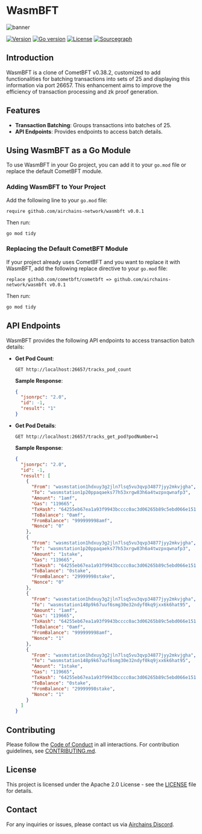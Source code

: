 
# WasmBFT

![banner](docs/static/img/banner.jpg)

[![Version][version-badge]][version-url]
[![Go version][go-badge]][go-url]
[![License][license-badge]][license-url]
[![Sourcegraph][sg-badge]][sg-url]

## Introduction

WasmBFT is a clone of CometBFT v0.38.2, customized to add functionalities for batching transactions into sets of 25 and displaying this information via port 26657. This enhancement aims to improve the efficiency of transaction processing and zk proof generation.

## Features

- **Transaction Batching**: Groups transactions into batches of 25.
- **API Endpoints**: Provides endpoints to access batch details.

## Using WasmBFT as a Go Module

To use WasmBFT in your Go project, you can add it to your `go.mod` file or replace the default CometBFT module.

### Adding WasmBFT to Your Project

Add the following line to your `go.mod` file:

```plaintext
require github.com/airchains-network/wasmbft v0.0.1
```

Then run:

```bash
go mod tidy
```

### Replacing the Default CometBFT Module

If your project already uses CometBFT and you want to replace it with WasmBFT, add the following replace directive to your `go.mod` file:

```plaintext
replace github.com/cometbft/cometbft => github.com/airchains-network/wasmbft v0.0.1
```

Then run:

```bash
go mod tidy
```

## API Endpoints

WasmBFT provides the following API endpoints to access transaction batch details:

- **Get Pod Count**:
  ```http
  GET http://localhost:26657/tracks_pod_count
  ```
  **Sample Response**:
  ```json
  {
    "jsonrpc": "2.0",
    "id": -1,
    "result": "1"
  }
  ```

- **Get Pod Details**:
  ```http
  GET http://localhost:26657/tracks_get_pod?podNumber=1
  ```
  **Sample Response**:
  ```json
  {
    "jsonrpc": "2.0",
    "id": -1,
    "result": [
      {
        "From": "wasmstation1hdxuy3g2jln7lsq5vu3qvp34877jyy2mkvjgha",
        "To": "wasmstation1p20ppaqaeks77h53xrgw83h6a4twzpxqwnafp3",
        "Amount": "1amf",
        "Gas": "119665",
        "TxHash": "64255eb67ea1a93f9943bcccc0ac3d06265b89c5ebd066e1515aaa312639e4ea",
        "ToBalance": "0amf",
        "FromBalance": "999999998amf",
        "Nonce": "0"
      },
      {
        "From": "wasmstation1hdxuy3g2jln7lsq5vu3qvp34877jyy2mkvjgha",
        "To": "wasmstation1p20ppaqaeks77h53xrgw83h6a4twzpxqwnafp3",
        "Amount": "1stake",
        "Gas": "119665",
        "TxHash": "64255eb67ea1a93f9943bcccc0ac3d06265b89c5ebd066e1515aaa312639e4ea",
        "ToBalance": "0stake",
        "FromBalance": "29999998stake",
        "Nonce": "0"
      },
      {
        "From": "wasmstation1hdxuy3g2jln7lsq5vu3qvp34877jyy2mkvjgha",
        "To": "wasmstation148p9k67uuf6smg30e32ndyf0kq9jxx6k6hat95",
        "Amount": "1amf",
        "Gas": "119665",
        "TxHash": "64255eb67ea1a93f9943bcccc0ac3d06265b89c5ebd066e1515aaa312639e4ea",
        "ToBalance": "0amf",
        "FromBalance": "999999998amf",
        "Nonce": "1"
      },
      {
        "From": "wasmstation1hdxuy3g2jln7lsq5vu3qvp34877jyy2mkvjgha",
        "To": "wasmstation148p9k67uuf6smg30e32ndyf0kq9jxx6k6hat95",
        "Amount": "1stake",
        "Gas": "119665",
        "TxHash": "64255eb67ea1a93f9943bcccc0ac3d06265b89c5ebd066e1515aaa312639e4ea",
        "ToBalance": "0stake",
        "FromBalance": "29999998stake",
        "Nonce": "1"
      }
    ]
  }
  ```

## Contributing

Please follow the [Code of Conduct](./CODE_OF_CONDUCT.md) in all interactions. For contribution guidelines, see [CONTRIBUTING.md](./CONTRIBUTING.md).

## License

This project is licensed under the Apache 2.0 License - see the [LICENSE](https://github.com/airchains-network/wasmbft/blob/main/LICENSE) file for details.

## Contact

For any inquiries or issues, please contact us via [Airchains Discord](https://discord.gg/airchains).

[version-badge]: https://img.shields.io/github/v/release/airchains-network/wasmbft.svg
[version-url]: https://github.com/airchains-network/wasmbft/releases/latest
[go-badge]: https://img.shields.io/badge/go-1.20-blue.svg
[go-url]: https://github.com/moovweb/gvm
[license-badge]: https://img.shields.io/github/license/airchains-network/wasmbft.svg
[license-url]: https://github.com/airchains-network/wasmbft/blob/main/LICENSE
[sg-badge]: https://sourcegraph.com/github.com/airchains-network/wasmbft/-/badge.svg
[sg-url]: https://sourcegraph.com/github.com/airchains-network/wasmbft?badge

